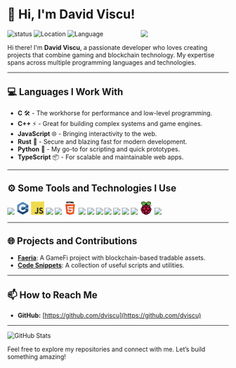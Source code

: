 # 👋 Hi, I'm David Viscu!

<!--https://octodex.github.com/images/hula_loop_octodex03.gif-->
<img align='right' src='https://octodex.github.com/images/hula_loop_octodex03.gif' width='200'>

![status](https://img.shields.io/badge/status-active-brightgreen) ![Location](https://img.shields.io/badge/location-%F0%9F%8C%8D%20Global-blue) ![Language](https://img.shields.io/badge/language-Multilingual-purple)

Hi there! I'm **David Viscu**, a passionate developer who loves creating projects that combine gaming and blockchain technology. My expertise spans across multiple programming languages and technologies.

---

## 💻 Languages I Work With

- **C** 🛠️ - The workhorse for performance and low-level programming.
- **C++** ⚡ - Great for building complex systems and game engines.
- **JavaScript** 🌐 - Bringing interactivity to the web.
- **Rust** 🦀 - Secure and blazing fast for modern development.
- **Python** 🐍 - My go-to for scripting and quick prototypes.
- **TypeScript** 📦 - For scalable and maintainable web apps.

---

## ⚙️ Some Tools and Technologies I Use

<code><img height="30" src="https://avatars0.githubusercontent.com/u/1525981?s=200&v=4"></code>
<code><img height="30" src="https://raw.githubusercontent.com/github/explore/80688e429a7d4ef2fca1e82350fe8e3517d3494d/topics/cpp/cpp.png"></code>
<code><img height="30" src="https://raw.githubusercontent.com/github/explore/80688e429a7d4ef2fca1e82350fe8e3517d3494d/topics/javascript/javascript.png"></code>
<code><img height="30" src="https://avatars3.githubusercontent.com/u/9950313?s=200&v=4"></code>
<code><img height="30" src="https://avatars1.githubusercontent.com/u/45120?s=200&v=4"></code>
<code><img height="30" src="https://raw.githubusercontent.com/github/explore/80688e429a7d4ef2fca1e82350fe8e3517d3494d/topics/html/html.png"></code>
<code><img height="30" src="https://avatars1.githubusercontent.com/u/1517864?s=200&v=4"></code>
<code><img height="30" src="https://avatars1.githubusercontent.com/u/2918581?s=200&v=4"></code>
<code><img height="30" src="https://avatars3.githubusercontent.com/u/18133?s=200&v=4"></code>
<code><img height="30" src="https://avatars1.githubusercontent.com/u/5009934?s=200&v=4"></code>
<code><img height="30" src="https://avatars0.githubusercontent.com/u/365630?s=88&v=4"></code>
<code><img height="30" src="https://avatars.githubusercontent.com/u/15658638"></code>
<code><img height="30" src="https://avatars.githubusercontent.com/u/34455048"></code>
<code><img height="30" src="https://raw.githubusercontent.com/github/explore/80688e429a7d4ef2fca1e82350fe8e3517d3494d/topics/raspberry-pi/raspberry-pi.png"></code>
<code><img height="30" src="https://avatars2.githubusercontent.com/u/1728152?s=200&v=4"></code>

---

## 🌐 Projects and Contributions

- [**Faeria**](https://github.com/dviscu/enterfaeria): A GameFi project with blockchain-based tradable assets.
- [**Code Snippets**](https://github.com/dviscu/animated-octo-parakeet): A collection of useful scripts and utilities.

---

## 📫 How to Reach Me

- **GitHub:** [https://github.com/dviscu](https://github.com/dviscu)

---

![GitHub Stats](https://github-readme-stats.vercel.app/api?username=dviscu&show_icons=true&theme=radical)

Feel free to explore my repositories and connect with me. Let’s build something amazing!
